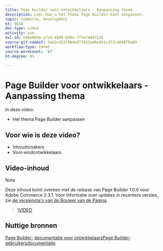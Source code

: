 ```yaml
---
title: Page Builder voor ontwikkelaars - Aanpassing thema
description: Leer hoe u het thema Page Builder kunt aanpassen.
topic: Commerce, Development
kt: 5654
doc-type: video
activity: use
exl-id: e88e6056-a7c8-4b89-b992-777e74467135
source-git-commit: 1eb2cd22f9bded77032ad0ed43c3f2ca84879a69
workflow-type: tm+mt
source-wordcount: '87'
ht-degree: 0%

---
```


# Page Builder voor ontwikkelaars - Aanpassing thema

In deze video:

- Het thema Page Builder aanpassen

## Voor wie is deze video?

- Inhoudsmakers
- Voor-eindontwikkelaars

## Video-inhoud

>[!NOTE]
>
>Deze inhoud komt overeen met de release van Page Builder 1.0.0 voor Adobe Commerce 2.3.1. Voor informatie over updates in recentere versies, zie [de versienota&#39;s van de Bouwer van de Pagina](https://devdocs.magento.com/page-builder/docs/release-notes.html).

>[!VIDEO](https://video.tv.adobe.com/v/35713?quality=12&learn=on)

## Nuttige bronnen

[Page Builder-](https://devdocs.magento.com/page-builder/docs/index.html)
[documentatie voor ontwikkelaarsPage Builder-gebruikersdocumentatie](https://docs.magento.com/user-guide/cms/page-builder.html)
